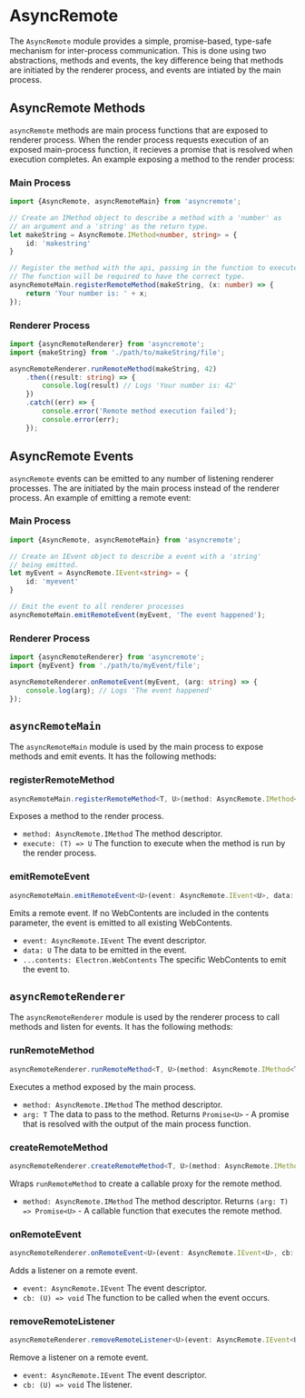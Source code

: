 # AsyncRemote

The `AsyncRemote` module provides a simple, promise-based, type-safe mechanism for
inter-process communication. This is done using two abstractions,
methods and events, the key difference being that methods are initiated by
the renderer process, and events are intiated by the main process.

## AsyncRemote Methods
`asyncRemote` methods are main process functions that are exposed to
renderer process. When the render process requests execution of an 
exposed main-process function, it recieves a promise that is resolved
when execution completes. An example exposing a method to the
render process:

### Main Process
```typescript
import {AsyncRemote, asyncRemoteMain} from 'asyncremote';

// Create an IMethod object to describe a method with a 'number' as
// an argument and a 'string' as the return type.
let makeString = AsyncRemote.IMethod<number, string> = {
    id: 'makestring'
}

// Register the method with the api, passing in the function to execute.
// The function will be required to have the correct type.
asyncRemoteMain.registerRemoteMethod(makeString, (x: number) => {
    return 'Your number is: ' + x;
});

```

### Renderer Process
```typescript
import {asyncRemoteRenderer} from 'asyncremote';
import {makeString} from './path/to/makeString/file';

asyncRemoteRenderer.runRemoteMethod(makeString, 42)
    .then((result: string) => {
        console.log(result) // Logs 'Your number is: 42'
    })
    .catch((err) => {
        console.error('Remote method execution failed');
        console.error(err);
    });
```

## AsyncRemote Events
`asyncRemote` events can be emitted to any number of listening
renderer processes. The are initiated by the main process
instead of the renderer process. An example of emitting a remote event:

### Main Process
```typescript
import {AsyncRemote, asyncRemoteMain} from 'asyncremote';

// Create an IEvent object to describe a event with a 'string'
// being emitted.
let myEvent = AsyncRemote.IEvent<string> = {
    id: 'myevent'
}

// Emit the event to all renderer processes
asyncRemoteMain.emitRemoteEvent(myEvent, 'The event happened');
```

### Renderer Process
```typescript
import {asyncRemoteRenderer} from 'asyncremote';
import {myEvent} from './path/to/myEvent/file';

asyncRemoteRenderer.onRemoteEvent(myEvent, (arg: string) => {
    console.log(arg); // Logs 'The event happened'
});
```

## `asyncRemoteMain`
The `asyncRemoteMain` module is used by the main process to expose methods and emit events.
It has the following methods:

### registerRemoteMethod
```typescript
asyncRemoteMain.registerRemoteMethod<T, U>(method: AsyncRemote.IMethod<T, U>, execute: (arg: T,caller: Electron.WebContents) => Promise<U>)
```
Exposes a method to the render process.
- `method: AsyncRemote.IMethod` The method descriptor.
- `execute: (T) => U` The function to execute when the method is run by the render process.

### emitRemoteEvent
``` typescript
asyncRemoteMain.emitRemoteEvent<U>(event: AsyncRemote.IEvent<U>, data: U, [...contents: Electron.WebContents])
```
Emits a remote event. If no WebContents are included in the contents parameter, the event is
emitted to all existing WebContents.
- `event: AsyncRemote.IEvent` The event descriptor.
- `data: U` The data to be emitted in the event.
- `...contents: Electron.WebContents` The specific WebContents to emit the event to.

## `asyncRemoteRenderer`
The `asyncRemoteRenderer` module is used by the renderer process to call methods and listen for
events. It has the following methods:

### runRemoteMethod
``` typescript
asyncRemoteRenderer.runRemoteMethod<T, U>(method: AsyncRemote.IMethod<T, U>, arg: T)
```
Executes a method exposed by the main process.
- `method: AsyncRemote.IMethod` The method descriptor.
- `arg: T` The data to pass to the method.
Returns `Promise<U>` - A promise that is resolved with the output of the main process function.

### createRemoteMethod
``` typescript
asyncRemoteRenderer.createRemoteMethod<T, U>(method: AsyncRemote.IMethod<T, U>)
```
Wraps `runRemoteMethod` to create a callable proxy for the remote method.
- `method: AsyncRemote.IMethod` The method descriptor.
Returns `(arg: T) => Promise<U>` - A callable function that executes the remote method.

### onRemoteEvent
``` typescript
asyncRemoteRenderer.onRemoteEvent<U>(event: AsyncRemote.IEvent<U>, cb: (U) => void)
```
Adds a listener on a remote event.
- `event: AsyncRemote.IEvent` The event descriptor.
- `cb: (U) => void` The function to be called when the event occurs.

### removeRemoteListener
``` typescript
asyncRemoteRenderer.removeRemoteListener<U>(event: AsyncRemote.IEvent<U>, cb: (U) => void)
```
Remove a listener on a remote event.
- `event: AsyncRemote.IEvent` The event descriptor.
- `cb: (U) => void` The listener.


